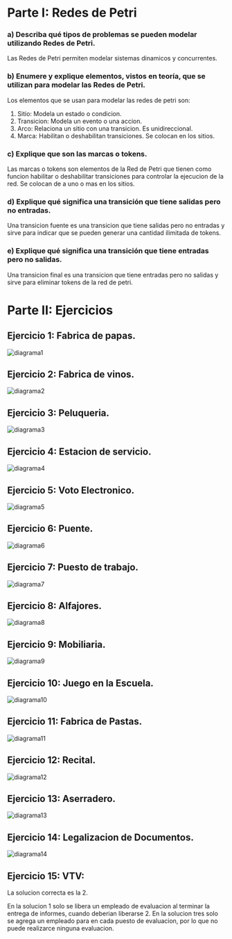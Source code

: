 # Parte I: Redes de Petri
### a) Describa qué tipos de problemas se pueden modelar utilizando Redes de Petri.
Las Redes de Petri permiten modelar sistemas dinamicos y concurrentes.
### b) Enumere y explique elementos, vistos en teoría, que se utilizan para modelar las Redes de Petri.
Los elementos que se usan para modelar las redes de petri son:
1. Sitio: Modela un estado o condicion.
2. Transicion: Modela un evento o una accion.
3. Arco: Relaciona un sitio con una transicion. Es unidireccional.
4. Marca: Habilitan o deshabilitan transiciones. Se colocan en los sitios.
### c) Explique que son las marcas o tokens.
Las marcas o tokens son elementos de la Red de Petri que tienen como funcion habilitar o deshabilitar transiciones para controlar la ejecucion de la red. Se colocan de a uno o mas en los sitios.
### d) Explique qué significa una transición que tiene salidas pero no entradas.
Una transicion fuente es una transicion que tiene salidas pero no entradas y sirve para indicar que se pueden generar una cantidad ilimitada de tokens.
### e) Explique qué significa una transición que tiene entradas pero no salidas.
Una transicion final es una transicion que tiene entradas pero no salidas y sirve para eliminar tokens de la red de petri.
# Parte II: Ejercicios
## Ejercicio 1: Fabrica de papas.
![diagrama1](./diagramas/1.jpeg)
## Ejercicio 2: Fabrica de vinos.
![diagrama2](./diagramas/2.jpeg)
## Ejercicio 3: Peluqueria.
![diagrama3](./diagramas/3.jpeg)
## Ejercicio 4: Estacion de servicio.
![diagrama4](./diagramas/4.jpeg)
## Ejercicio 5: Voto Electronico.
![diagrama5](./diagramas/5.jpeg)
## Ejercicio 6: Puente.
![diagrama6](./diagramas/6.jpeg)
## Ejercicio 7: Puesto de trabajo.
![diagrama7](./diagramas/7.jpeg)
## Ejercicio 8: Alfajores.
![diagrama8](./diagramas/8.jpeg)
## Ejercicio 9: Mobiliaria.
![diagrama9](./diagramas/9.jpeg)
## Ejercicio 10: Juego en la Escuela.
![diagrama10](./diagramas/10.jpeg)
## Ejercicio 11: Fabrica de Pastas.
![diagrama11](./diagramas/11.jpeg)
## Ejercicio 12: Recital.
![diagrama12](./diagramas/12.jpeg)
## Ejercicio 13: Aserradero.
![diagrama13](./diagramas/13.jpeg)
## Ejercicio 14: Legalizacion de Documentos.
![diagrama14](./diagramas/14.jpeg)
## Ejercicio 15: VTV:
La solucion correcta es la 2.

En la solucion 1 solo se libera un empleado de evaluacion al terminar la entrega de informes, cuando deberian liberarse 2. En la solucion tres solo se agrega un empleado para en cada puesto de evaluacion, por lo que no puede realizarce ninguna evaluacion.

